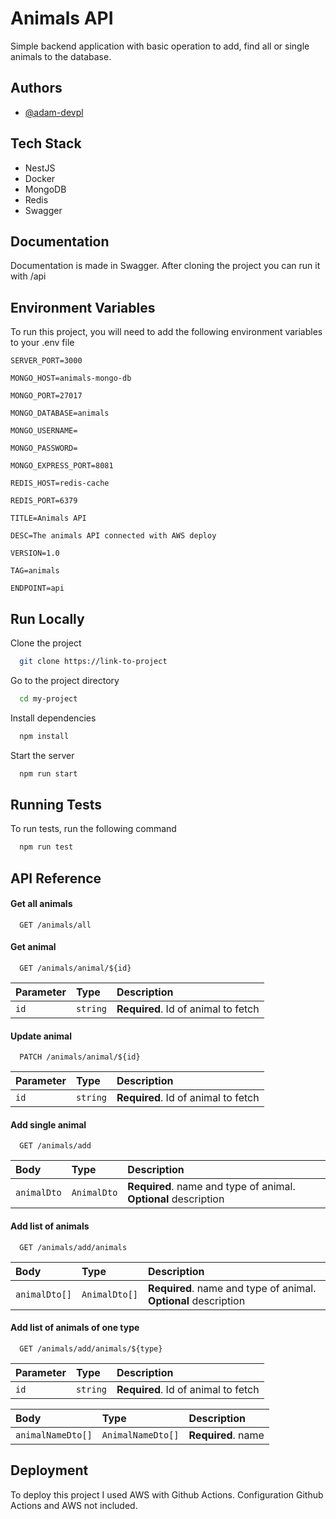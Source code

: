
# Animals API

Simple backend application with basic operation to add, find all or single animals to the database.


## Authors

- [@adam-devpl](https://github.com/Adam-DevPL)


## Tech Stack

- NestJS
- Docker
- MongoDB
- Redis
- Swagger


## Documentation

Documentation is made in Swagger. After cloning the project you can run it with /api


## Environment Variables

To run this project, you will need to add the following environment variables to your .env file

`SERVER_PORT=3000`

`MONGO_HOST=animals-mongo-db`

`MONGO_PORT=27017`

`MONGO_DATABASE=animals`

`MONGO_USERNAME=`

`MONGO_PASSWORD=`

`MONGO_EXPRESS_PORT=8081`

`REDIS_HOST=redis-cache`

`REDIS_PORT=6379`

`TITLE=Animals API`

`DESC=The animals API connected with AWS deploy`

`VERSION=1.0`

`TAG=animals`

`ENDPOINT=api`


## Run Locally

Clone the project

```bash
  git clone https://link-to-project
```

Go to the project directory

```bash
  cd my-project
```

Install dependencies

```bash
  npm install
```

Start the server

```bash
  npm run start
```


## Running Tests

To run tests, run the following command

```bash
  npm run test
```


## API Reference

#### Get all animals

```http
  GET /animals/all
```

#### Get animal

```http
  GET /animals/animal/${id}
```

| Parameter | Type     | Description                       |
| :-------- | :------- | :-------------------------------- |
| `id`      | `string` | **Required**. Id of animal to fetch |

#### Update animal

```http
  PATCH /animals/animal/${id}
```

| Parameter | Type     | Description                       |
| :-------- | :------- | :-------------------------------- |
| `id`      | `string` | **Required**. Id of animal to fetch |

#### Add single animal

```http
  GET /animals/add
```

| Body | Type     | Description                       |
| :-------- | :------- | :-------------------------------- |
| `animalDto`      | `AnimalDto` | **Required**. name and type of animal. **Optional** description |

#### Add list of animals

```http
  GET /animals/add/animals
```

| Body | Type     | Description                       |
| :-------- | :------- | :-------------------------------- |
| `animalDto[]`      | `AnimalDto[]` | **Required**. name and type of animal. **Optional** description |

#### Add list of animals of one type

```http
  GET /animals/add/animals/${type}
```

| Parameter | Type     | Description                       |
| :-------- | :------- | :-------------------------------- |
| `id`      | `string` | **Required**. Id of animal to fetch |

| Body | Type     | Description                       |
| :-------- | :------- | :-------------------------------- |
| `animalNameDto[]`      | `AnimalNameDto[]` | **Required**. name  |


## Deployment

To deploy this project I used AWS with Github Actions. Configuration Github Actions and AWS not included.

